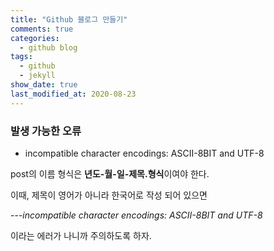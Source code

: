 ```yaml
---
title: "Github 블로그 만들기"
comments: true
categories:
  - github blog
tags:
  - github
  - jekyll
show_date: true
last_modified_at: 2020-08-23
---
```


### 발생 가능한 오류

* incompatible character encodings: ASCII-8BIT and UTF-8

post의 이름 형식은 **년도-월-일-제목.형식**이여야 한다.

이때, 제목이 영어가 아니라 한국어로 작성 되어 있으면

---<cite>incompatible character encodings: ASCII-8BIT and UTF-8</cite>

이라는 에러가 나니까 주의하도록 하자.